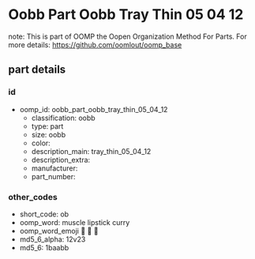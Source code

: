# Oobb Part Oobb Tray Thin 05 04 12  

note: This is part of OOMP the Oopen Organization Method For Parts. For more details: https://github.com/oomlout/oomp_base

##  part details





### id
* oomp_id: oobb_part_oobb_tray_thin_05_04_12
  * classification: oobb
  * type: part
  * size: oobb
  * color: 
  * description_main: tray_thin_05_04_12
  * description_extra: 
  * manufacturer: 
  * part_number: 

### other_codes
* short_code: ob
* oomp_word: muscle lipstick curry
* oomp_word_emoji :muscle: :lipstick: :curry:
* md5_6_alpha: 12v23
* md5_6: 1baabb